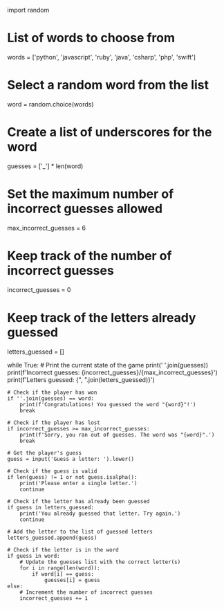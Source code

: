 import random

# List of words to choose from
words = ['python', 'javascript', 'ruby', 'java', 'csharp', 'php', 'swift']

# Select a random word from the list
word = random.choice(words)

# Create a list of underscores for the word
guesses = ['_'] * len(word)

# Set the maximum number of incorrect guesses allowed
max_incorrect_guesses = 6

# Keep track of the number of incorrect guesses
incorrect_guesses = 0

# Keep track of the letters already guessed
letters_guessed = []

while True:
    # Print the current state of the game
    print(' '.join(guesses))
    print(f'Incorrect guesses: {incorrect_guesses}/{max_incorrect_guesses}')
    print(f'Letters guessed: {", ".join(letters_guessed)}')

    # Check if the player has won
    if ''.join(guesses) == word:
        print(f'Congratulations! You guessed the word "{word}"!')
        break

    # Check if the player has lost
    if incorrect_guesses >= max_incorrect_guesses:
        print(f'Sorry, you ran out of guesses. The word was "{word}".')
        break

    # Get the player's guess
    guess = input('Guess a letter: ').lower()

    # Check if the guess is valid
    if len(guess) != 1 or not guess.isalpha():
        print('Please enter a single letter.')
        continue

    # Check if the letter has already been guessed
    if guess in letters_guessed:
        print('You already guessed that letter. Try again.')
        continue

    # Add the letter to the list of guessed letters
    letters_guessed.append(guess)

    # Check if the letter is in the word
    if guess in word:
        # Update the guesses list with the correct letter(s)
        for i in range(len(word)):
            if word[i] == guess:
                guesses[i] = guess
    else:
        # Increment the number of incorrect guesses
        incorrect_guesses += 1
